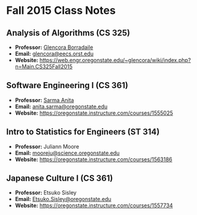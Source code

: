 # Fall 2015 Class Notes

## Analysis of Algorithms (CS 325)
- **Professor:** [Glencora Borradaile](http://eecs.oregonstate.edu/people/borradaile-glencora)
- **Email:** glencora@eecs.orst.edu
- **Website:** https://web.engr.oregonstate.edu/~glencora/wiki/index.php?n=Main.CS325Fall2015


## Software Engineering I (CS 361)
- **Professor:** [Sarma Anita](http://eecs.oregonstate.edu/people/sarma-anita)
- **Email:** anita.sarma@oregonstate.edu
- **Website:** https://oregonstate.instructure.com/courses/1555025


## Intro to Statistics for Engineers (ST 314)
- **Professor:** Juliann Moore
- **Email:** mooreju@science.oregonstate.edu
- **Website:** https://oregonstate.instructure.com/courses/1563186

## Japanese Culture I (CS 361)
- **Professor:** Etsuko Sisley
- **Email:** Etsuko.Sisley@oregonstate.edu
- **Website:** https://oregonstate.instructure.com/courses/1557734

